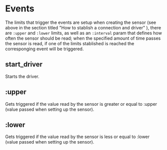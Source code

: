 # Events

The limits that trigger the events are setup when creating the sensor (see above in the section titled "How to stablish a connection and driver" ), there are `:upper` and `:lower` limits, as well as an `:interval` param that defines how often the sensor should be read; when the specified amount of time passes the sensor is read, if one of the limits stablished is reached the corresponging event will be triggered.

## start_driver

Starts the driver.

## :upper

Gets triggered if the value read by the sensor is greater or equal to :upper (value passed when setting up the sensor).

## :lower

Gets triggered if the value read by the sensor is less or equal to :lower (value passed when setting up the sensor).